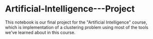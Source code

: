 # Artificial-Intelligence---Project
This notebook is our final project for the "Artificial Intelligence" course, which is implementation of a clustering problem using most of the tools we've learned about in this course.
